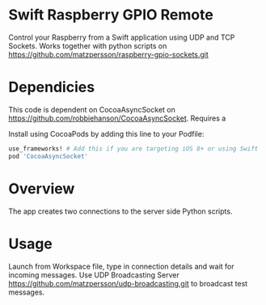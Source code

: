 # Swift Raspberry GPIO Remote
Control your Raspberry from a Swift application using UDP and TCP Sockets. Works together with python scripts on https://github.com/matzpersson/raspberry-gpio-sockets.git

# Dependicies
This code is dependent on CocoaAsyncSocket on https://github.com/robbiehanson/CocoaAsyncSocket. Requires a 

Install using CocoaPods by adding this line to your Podfile:

````ruby
use_frameworks! # Add this if you are targeting iOS 8+ or using Swift
pod 'CocoaAsyncSocket'  
````

# Overview
The app creates two connections to the server side Python scripts.
# Usage
Launch from Workspace file, type in connection details and wait for incoming messages. Use UDP Broadcasting Server https://github.com/matzpersson/udp-broadcasting.git to broadcast test messages.

